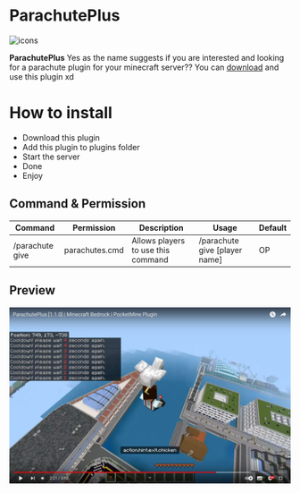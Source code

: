 # ParachutePlus

![icons](https://cdn-icons-png.flaticon.com/128/3163/3163735.png)

**ParachutePlus** Yes as the name suggests if you are interested and looking for a parachute plugin for your minecraft server?? You can [download](https://poggit.pmmp.io/ci/pixelwhiz/ParachutePlus/~) and use this plugin xd

# How to install

 - Download this plugin
 - Add this plugin to plugins folder
 - Start the server
 - Done
 - Enjoy

## Command & Permission
| Command       | Permission       | Description                          | Usage                           | Default |
|---------------|------------------|--------------------------------------|---------------------------------|---------|
| /parachute give   | parachutes.cmd   | Allows players to use this command   | /parachute give [player name]   | OP      |

## Preview

[![Preview](https://github.com/pixelwhiz/ParachutePlus/blob/master/screenshot.png?raw=true)](https://youtu.be/eagcrjbnp4w?si=XjddWtvSIhIkjKo2 "Preview")

